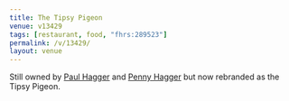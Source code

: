 ```yaml
---
title: The Tipsy Pigeon
venue: v13429
tags: [restaurant, food, "fhrs:289523"]
permalink: /v/13429/
layout: venue
---
```

Still owned by <a href="/wiki/paul+hagger">Paul Hagger</a> and <a href="/wiki/penny+hagger">Penny Hagger</a> but now rebranded as the Tipsy Pigeon.